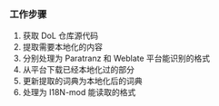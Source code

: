 ### 工作步骤
1. 获取 DoL 仓库源代码
2. 提取需要本地化的内容
3. 分别处理为 Paratranz 和 Weblate 平台能识别的格式
4. 从平台下载已经本地化过的部分
5. 更新提取的词典为本地化后的词典
6. 处理为 I18N-mod 能读取的格式